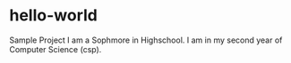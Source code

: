 # hello-world
Sample Project
I am a Sophmore in Highschool. I am in my second year of Computer Science (csp).
